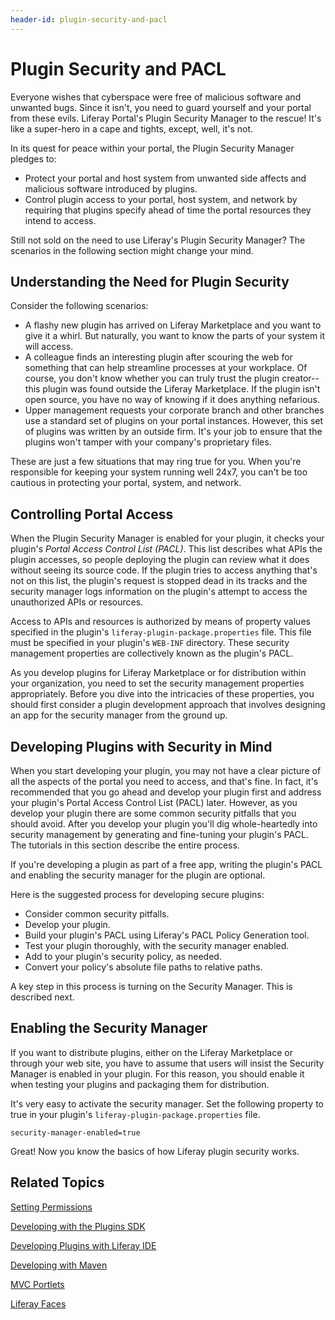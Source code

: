 ```yaml
---
header-id: plugin-security-and-pacl
---
```


# Plugin Security and PACL

Everyone wishes that cyberspace were free of malicious software and unwanted 
bugs. Since it isn't, you need to guard yourself and your portal from these 
evils. Liferay Portal's Plugin Security Manager to the rescue! It's like a 
super-hero in a cape and tights, except, well, it's not.

In its quest for peace within your portal, the Plugin Security Manager pledges
to:

- Protect your portal and host system from unwanted side affects and malicious
  software introduced by plugins.
- Control plugin access to your portal, host system, and network by requiring
  that plugins specify ahead of time the portal resources they intend to access.

Still not sold on the need to use Liferay's Plugin Security Manager? The 
scenarios in the following section might change your mind.

## Understanding the Need for Plugin Security

Consider the following scenarios:

- A flashy new plugin has arrived on Liferay Marketplace and you want to give it
  a whirl. But naturally, you want to know the parts of your system it will
  access.
- A colleague finds an interesting plugin after scouring the web for something
  that can help streamline processes at your workplace. Of course, you don't
  know whether you can truly trust the plugin creator--this plugin was found
  outside the Liferay Marketplace. If the plugin isn't open source, you have no
  way of knowing if it does anything nefarious.
- Upper management requests your corporate branch and other branches use a
  standard set of plugins on your portal instances. However, this set of plugins
  was written by an outside firm. It's your job to ensure that the plugins won't 
  tamper with your company's proprietary files. 

These are just a few situations that may ring true for you. When you're 
responsible for keeping your system running well 24x7, you can't be too cautious
in protecting your portal, system, and network.

## Controlling Portal Access

When the Plugin Security Manager is enabled for your plugin, it checks your
plugin's *Portal Access Control List (PACL)*. This list describes what APIs the
plugin accesses, so people deploying the plugin can review what it does without
seeing its source code. If the plugin tries to access anything that's not on
this list, the plugin's request is stopped dead in its tracks and the security
manager logs information on the plugin's attempt to access the unauthorized APIs
or resources. 

Access to APIs and resources is authorized by means of property values specified
in the plugin's `liferay-plugin-package.properties` file. This file must be
specified in your plugin's `WEB-INF` directory. These security management
properties are collectively known as the plugin's PACL. 

As you develop plugins for Liferay Marketplace or for distribution within your
organization, you need to set the security management properties appropriately. 
Before you dive into the intricacies of these properties, you should first 
consider a plugin development approach that involves designing an app for the 
security manager from the ground up. 

## Developing Plugins with Security in Mind

When you start developing your plugin, you may not have a clear picture of all 
the aspects of the portal you need to access, and that's fine. In fact, it's 
recommended that you go ahead and develop your plugin first and address your 
plugin's Portal Access Control List (PACL) later. However, as you develop your 
plugin there are some common security pitfalls that you should avoid. After you 
develop your plugin you'll dig whole-heartedly into security management by 
generating and fine-tuning your plugin's PACL. The tutorials in this section 
describe the entire process. 

If you're developing a plugin as part of a free app, writing the plugin's PACL
and enabling the security manager for the plugin are optional.

Here is the suggested process for developing secure plugins: 

- Consider common security pitfalls.
- Develop your plugin. 
- Build your plugin's PACL using Liferay's PACL Policy Generation tool. 
- Test your plugin thoroughly, with the security manager enabled. 
- Add to your plugin's security policy, as needed.
- Convert your policy's absolute file paths to relative paths. 

A key step in this process is turning on the Security Manager. This is described 
next.

## Enabling the Security Manager

If you want to distribute plugins, either on the Liferay Marketplace or through
your web site, you have to assume that users will insist the Security Manager is 
enabled in your plugin. For this reason, you should enable it when testing your 
plugins and packaging them for distribution. 

It's very easy to activate the security manager. Set the following
property to true in your plugin's `liferay-plugin-package.properties` file. 

    security-manager-enabled=true

Great! Now you know the basics of how Liferay plugin security works.

## Related Topics

[Setting Permissions](/docs/6-2/tutorials/-/knowledge_base/t/setting-permissions)

[Developing with the Plugins SDK](/docs/6-2/tutorials/-/knowledge_base/t/plugins-sdk)

[Developing Plugins with Liferay IDE](/docs/6-2/tutorials/-/knowledge_base/t/liferay-ide)

[Developing with Maven](/docs/6-2/tutorials/-/knowledge_base/t/maven)

[MVC Portlets](/docs/6-2/tutorials/-/knowledge_base/t/developing-jsp-portlets-using-liferay-mvc)

[Liferay Faces](/docs/6-2/tutorials/-/knowledge_base/t/writing-a-jsf-application-using-liferay-faces)

